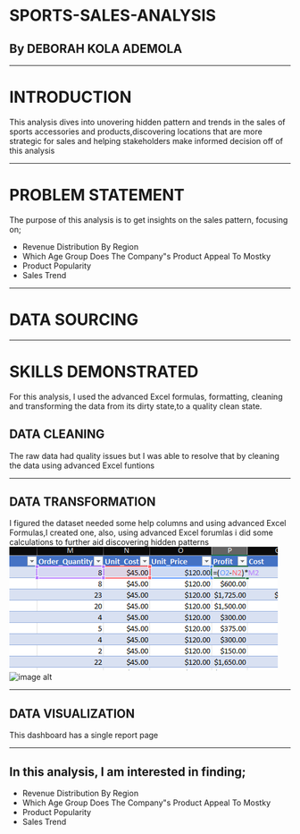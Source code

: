 # SPORTS-SALES-ANALYSIS

## By DEBORAH KOLA ADEMOLA

___

# INTRODUCTION
This analysis dives into unovering hidden pattern and trends in the sales of sports accessories and products,discovering locations that are more strategic for sales and helping stakeholders make informed decision off of this analysis

___

# PROBLEM STATEMENT
The purpose of this analysis is to get insights on the sales pattern, focusing on;
* Revenue Distribution By Region
* Which Age Group Does The Company"s Product Appeal To Mostky
* Product Popularity
* Sales Trend

___

# DATA SOURCING

___

# SKILLS DEMONSTRATED
For this analysis, I used the advanced Excel formulas, formatting, cleaning and transforming the data from its dirty state,to a quality clean state.

## DATA CLEANING
The raw data had quality issues but I was able to resolve that by cleaning the data using advanced Excel funtions

___

## DATA TRANSFORMATION
I figured the dataset needed some help columns and using advanced Excel Formulas,I created one, also, using advanced Excel forumlas i did some calculations to further aid discovering hidden patterns
![image alt](https://github.com/Temitope-Kola/SPORTS-SALES-ANALYSIS/blob/main/sports%20images/data%20manipulation%20for%20sports%20sales%20-%20Copy.png?raw=true)
![image alt]()

___

## DATA VISUALIZATION
This dashboard has a single report page
___

## In this analysis, I am interested in finding;
* Revenue Distribution By Region
* Which Age Group Does The Company"s Product Appeal To Mostky
* Product Popularity
* Sales Trend
